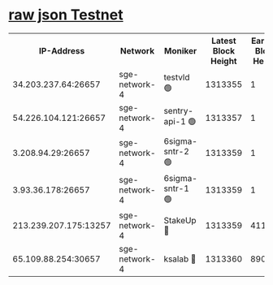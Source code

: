 
[raw json Testnet](https://rpc-check.sget.stavr.tech/sget/rpc-sget-result.json)
=


<table><tr><th>IP-Address</th><th>Network</th><th>Moniker</th><th>Latest Block Height</th><th>Earliest Block Height</th><th>Catching Up</th><th>Tx Index</th><th>Voting Power</th><th>Scan Time</th></tr><tr><td>34.203.237.64:26657</td><td>sge-network-4</td><td>testvld 🟢</td><td>1313355</td><td>1</td><td>False</td><td>on</td><td>0</td><td>2024-01-28T20:02:42.546535933UTC</td></tr><tr><td>54.226.104.121:26657</td><td>sge-network-4</td><td>sentry-api-1 🟢</td><td>1313357</td><td>1</td><td>False</td><td>on</td><td>0</td><td>2024-01-28T20:02:57.651283332UTC</td></tr><tr><td>3.208.94.29:26657</td><td>sge-network-4</td><td>6sigma-sntr-2 🟢</td><td>1313359</td><td>1</td><td>False</td><td>on</td><td>0</td><td>2024-01-28T20:03:07.929642840UTC</td></tr><tr><td>3.93.36.178:26657</td><td>sge-network-4</td><td>6sigma-sntr-1 🟢</td><td>1313359</td><td>1</td><td>False</td><td>on</td><td>0</td><td>2024-01-28T20:03:10.595698389UTC</td></tr><tr><td>213.239.207.175:13257</td><td>sge-network-4</td><td>StakeUp 🔴</td><td>1313359</td><td>411001</td><td>False</td><td>off</td><td>100</td><td>2024-01-28T20:03:06.879178137UTC</td></tr><tr><td>65.109.88.254:30657</td><td>sge-network-4</td><td>ksalab 🔴</td><td>1313360</td><td>890001</td><td>False</td><td>off</td><td>1148</td><td>2024-01-28T20:03:10.944987016UTC</td></tr></table>
